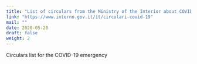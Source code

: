 ```yaml
---
title: "List of circulars from the Ministry of the Interior about COVID-19 emergency"
link: "https://www.interno.gov.it/it/circolari-covid-19"
mail: ""
date: 2020-05-20
draft: false
weight: 2
---
```


Circulars list for the COVID-19 emergency
